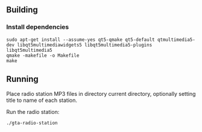 

## Building

### Install dependencies

    sudo apt-get install --assume-yes qt5-qmake qt5-default qtmultimedia5-dev libqt5multimediawidgets5 libqt5multimedia5-plugins libqt5multimedia5
    qmake -makefile -o Makefile
    make

## Running

Place radio station MP3 files in directory current directory, optionally setting title to name of each station.

Run the radio station:

    ./gta-radio-station

